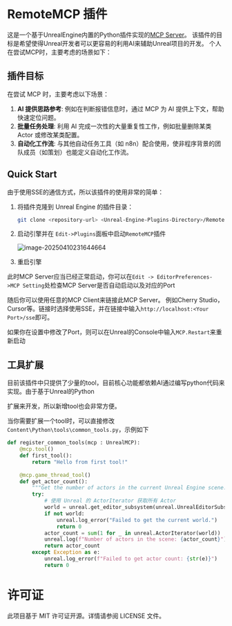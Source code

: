 # RemoteMCP 插件
这是一个基于UnrealEngine内置的Python插件实现的[MCP Server](https://modelcontextprotocol.io/introduction)。
该插件的目标是希望使得Unreal开发者可以更容易的利用AI来辅助Unreal项目的开发。
个人在尝试MCP时，主要考虑的场景如下：

## 插件目标

在尝试 MCP 时，主要考虑以下场景：

1. **AI 提供思路参考**: 例如在判断报错信息时，通过 MCP 为 AI 提供上下文，帮助快速定位问题。
2. **批量任务处理**: 利用 AI 完成一次性的大量重复性工作，例如批量删除某类 Actor 或修改某类配置。
3. **自动化工作流**: 与其他自动任务工具（如 n8n）配合使用，使非程序背景的团队成员（如策划）也能定义自动化工作流。

## Quick Start
由于使用SSE的通信方式，所以该插件的使用非常的简单：
1. 将插件克隆到 Unreal Engine 的插件目录：
   ```bash
   git clone <repository-url> <Unreal-Engine-Plugins-Directory>/RemoteMCP
   ```
   
2. 启动引擎并在 `Edit->Plugins`面板中启动`RemoteMCP`插件

   ![image-20250410231644664](./Resources/plugin_image.png)

3. 重启引擎

此时MCP Server应当已经正常启动，你可以在`Edit -> EditorPreferences->MCP Setting`处检查MCP Server是否自动启动以及对应的Port

随后你可以使用任意的MCP Client来链接此MCP Server。 例如Cherry Studio，Cursor等。链接时选择使用SSE，并在链接中输入`http://localhost:<Your Port>/sse`即可。

如果你在设置中修改了Port，则可以在Unreal的Console中输入`MCP.Restart`来重新启动



## 工具扩展

目前该插件中只提供了少量的tool，目前核心功能都依赖AI通过编写python代码来实现。由于基于Unreal的Python

扩展来开发，所以新增tool也会非常方便。

当你需要扩展一个tool时，可以直接修改`Content\Python\tools\common_tools.py`，示例如下

``` python
def register_common_tools(mcp : UnrealMCP):
    @mcp.tool()
    def first_tool():
        return "Hello from first tool!"
    
    @mcp.game_thread_tool()
    def get_actor_count():
        """Get the number of actors in the current Unreal Engine scene."""
        try:
            # 使用 Unreal 的 ActorIterator 获取所有 Actor
            world = unreal.get_editor_subsystem(unreal.UnrealEditorSubsystem).get_editor_world()
            if not world:
                unreal.log_error("Failed to get the current world.")
                return 0
            actor_count = sum(1 for _ in unreal.ActorIterator(world))
            unreal.log(f"Number of actors in the scene: {actor_count}")
            return actor_count
        except Exception as e:
            unreal.log_error(f"Failed to get actor count: {str(e)}")
            return 0
```

# 许可证
此项目基于 MIT 许可证开源。详情请参阅 LICENSE 文件。


